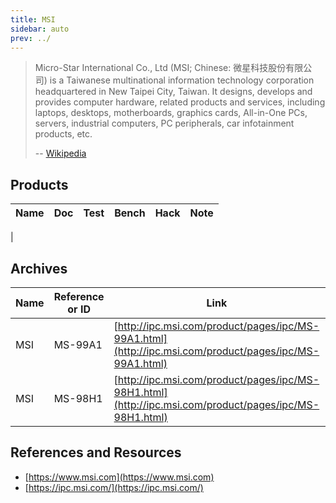 ```yaml
---
title: MSI
sidebar: auto
prev: ../
---
```


> Micro-Star International Co., Ltd (MSI; Chinese: 微星科技股份有限公
> 司) is a Taiwanese multinational information technology corporation
> headquartered in New Taipei City, Taiwan. It designs, develops and
> provides computer hardware, related products and services, including
> laptops, desktops, motherboards, graphics cards, All-in-One PCs,
> servers, industrial computers, PC peripherals, car infotainment
> products, etc.
> 
> -- [Wikipedia](https://en.wikipedia.org/wiki/Micro-Star_International)

## Products

| Name                      | Doc | Test | Bench | Hack | Note |
|---------------------------|-----|------|-------|------|------|
| 

## Archives

|Name|Reference or ID|Link|Architecture|
|----|---------------|----|------------|
|MSI|MS-99A1|[http://ipc.msi.com/product/pages/ipc/MS-99A1.html](http://ipc.msi.com/product/pages/ipc/MS-99A1.html)|x86_64|
|MSI|MS-98H1|[http://ipc.msi.com/product/pages/ipc/MS-98H1.html](http://ipc.msi.com/product/pages/ipc/MS-98H1.html)|x86_64|

## References and Resources

 * [https://www.msi.com](https://www.msi.com)
 * [https://ipc.msi.com/](https://ipc.msi.com/)


